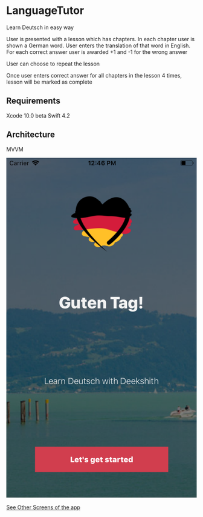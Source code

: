 # LanguageTutor
Learn Deutsch in easy way

User is presented with a lesson which has chapters. In each chapter user is shown a German word. 
User enters the translation of that word in English. For each correct answer user is awarded +1 and -1 for the wrong answer

User can choose to repeat the lesson

Once user enters correct answer for all chapters in the lesson 4 times, lesson will be marked as complete

## Requirements

Xcode 10.0 beta
Swift 4.2

## Architecture
MVVM


![LanguageTutorApp](https://raw.githubusercontent.com/deekshibellare/LanguageTutor/master/Screens/LanguageTutor.png)

[See Other Screens of the app](https://github.com/deekshibellare/LanguageTutor/blob/master/Screens/LanguageTutorApp.pdf)

